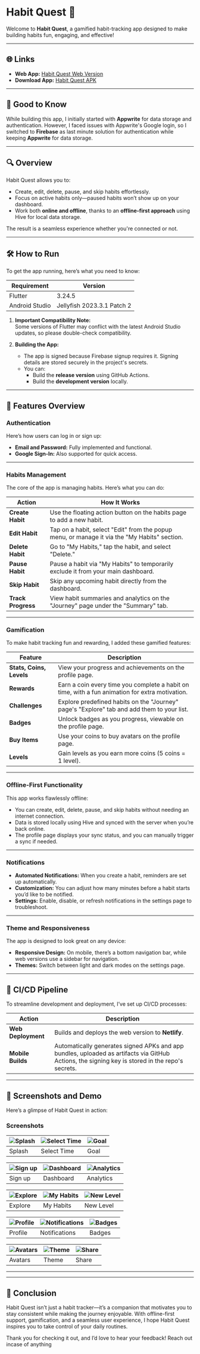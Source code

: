 # Habit Quest 🚀  

Welcome to **Habit Quest**, a gamified habit-tracking app designed to make building habits fun, engaging, and effective!  

---

## 🌐 **Links**  
- **Web App:** [Habit Quest Web Version](https://www.papps.io/)  
- **Download App:** [Habit Quest APK](https://your-app-download-link.com)  

---

## 📌 **Good to Know**

While building this app, I initially started with **Appwrite** for data storage and authentication. However, I faced issues with Appwrite's Google login, so I switched to **Firebase** as  last minute solution for authentication while keeping **Appwrite** for data storage.

---

## 🔍 **Overview**

Habit Quest allows you to:
- Create, edit, delete, pause, and skip habits effortlessly.
- Focus on active habits only—paused habits won’t show up on your dashboard.  
- Work both **online and offline**, thanks to an **offline-first approach** using Hive for local data storage.

The result is a seamless experience whether you're connected or not.

---

## 🛠️ **How to Run**

To get the app running, here’s what you need to know:

| **Requirement**               | **Version**                   |
|-------------------------------|-------------------------------|
| Flutter                       | 3.24.5                        |
| Android Studio                | Jellyfish 2023.3.1 Patch 2    |

1. **Important Compatibility Note:**  
   Some versions of Flutter may conflict with the latest Android Studio updates, so please double-check compatibility.  

2. **Building the App:**  
   - The app is signed because Firebase signup requires it. Signing details are stored securely in the project's secrets.  
   - You can:
     - Build the **release version** using GitHub Actions.  
     - Build the **development version** locally.  

---

## 🌟 **Features Overview**

### **Authentication**
Here’s how users can log in or sign up:  
- **Email and Password:** Fully implemented and functional.  
- **Google Sign-In:** Also supported for quick access.  

---

### **Habits Management**
The core of the app is managing habits. Here’s what you can do:  

| **Action**         | **How It Works**                                                                                     |
|--------------------|-----------------------------------------------------------------------------------------------------|
| **Create Habit**    | Use the floating action button on the habits page to add a new habit.                              |
| **Edit Habit**      | Tap on a habit, select "Edit" from the popup menu, or manage it via the "My Habits" section.       |
| **Delete Habit**    | Go to "My Habits," tap the habit, and select "Delete."                                             |
| **Pause Habit**     | Pause a habit via "My Habits" to temporarily exclude it from your main dashboard.                  |
| **Skip Habit**      | Skip any upcoming habit directly from the dashboard.                                               |
| **Track Progress**  | View habit summaries and analytics on the "Journey" page under the "Summary" tab.                  |

---

### **Gamification**
To make habit tracking fun and rewarding, I added these gamified features:  

| **Feature**           | **Description**                                                                                  |
|-----------------------|--------------------------------------------------------------------------------------------------|
| **Stats, Coins, Levels** | View your progress and achievements on the profile page.                                       |
| **Rewards**            | Earn a coin every time you complete a habit on time, with a fun animation for extra motivation.  |
| **Challenges**         | Explore predefined habits on the "Journey" page's "Explore" tab and add them to your list.       |
| **Badges**             | Unlock badges as you progress, viewable on the profile page.                                     |
| **Buy Items**          | Use your coins to buy avatars on the profile page.                                               |
| **Levels**             | Gain levels as you earn more coins (5 coins = 1 level).                                          |

---

### **Offline-First Functionality**
This app works flawlessly offline:  
- You can create, edit, delete, pause, and skip habits without needing an internet connection.  
- Data is stored locally using Hive and synced with the server when you’re back online.  
- The profile page displays your sync status, and you can manually trigger a sync if needed.

---

### **Notifications**
- **Automated Notifications:** When you create a habit, reminders are set up automatically.  
- **Customization:** You can adjust how many minutes before a habit starts you’d like to be notified.  
- **Settings:** Enable, disable, or refresh notifications in the settings page to troubleshoot.  

---

### **Theme and Responsiveness**
The app is designed to look great on any device:  
- **Responsive Design:** On mobile, there’s a bottom navigation bar, while web versions use a sidebar for navigation.  
- **Themes:** Switch between light and dark modes on the settings page.

---

## 🚀 **CI/CD Pipeline**

To streamline development and deployment, I’ve set up CI/CD processes:  

| **Action**          | **Description**                                                                                   |
|---------------------|--------------------------------------------------------------------------------------------------|
| **Web Deployment**   | Builds and deploys the web version to **Netlify**.                                               |
| **Mobile Builds**    | Automatically generates signed APKs and app bundles, uploaded as artifacts via GitHub Actions, the signing key is stored in the repo's secrets.   |

---

## 📸 **Screenshots and Demo**

Here’s a glimpse of Habit Quest in action:  

### **Screenshots**
| ![Splash](https://raw.githubusercontent.com/lewiseman/solutech_habit_quest/refs/heads/firebase_switch/app_resources/WhatsApp%20Image%202025-01-10%20at%206.08.05%20AM%20(2).jpeg?token=GHSAT0AAAAAAC37LLV77WIAWCKWLOE3WJEAZ4AUCPQ) | ![Select Time](https://raw.githubusercontent.com/lewiseman/solutech_habit_quest/refs/heads/firebase_switch/app_resources/WhatsApp%20Image%202025-01-10%20at%206.08.05%20AM%20(1).jpeg?token=GHSAT0AAAAAAC37LLV6DSRU3A377ENKDUCUZ4AUC2Q) | ![Goal](https://raw.githubusercontent.com/lewiseman/solutech_habit_quest/refs/heads/firebase_switch/app_resources/WhatsApp%20Image%202025-01-10%20at%206.08.05%20AM.jpeg?token=GHSAT0AAAAAAC37LLV6GUO2MPXEVAUPABWYZ4AUDHQ) |
|-----------------------------------------------|--------------------------------------------------|---------------------------------------------------|
| Splash                                      | Select Time                                     | Goal                                    |

| ![Sign up](https://raw.githubusercontent.com/lewiseman/solutech_habit_quest/refs/heads/firebase_switch/app_resources/WhatsApp%20Image%202025-01-10%20at%206.08.05%20AM%20(3).jpeg?token=GHSAT0AAAAAAC37LLV7LIK2JEML2QIDWKJGZ4AUD3Q) | ![Dashboard](https://raw.githubusercontent.com/lewiseman/solutech_habit_quest/refs/heads/firebase_switch/app_resources/WhatsApp%20Image%202025-01-10%20at%206.08.06%20AM.jpeg?token=GHSAT0AAAAAAC37LLV7YHHR35EFLXUN73TMZ4AUEKA)    | ![Analytics](https://raw.githubusercontent.com/lewiseman/solutech_habit_quest/refs/heads/firebase_switch/app_resources/WhatsApp%20Image%202025-01-10%20at%206.08.06%20AMs.jpeg?token=GHSAT0AAAAAAC37LLV6WFGRDXD5TVQVT336Z4AUIYA)       |
|-----------------------------------------------|--------------------------------------------------|---------------------------------------------------|
| Sign up                                      | Dashboard                                          | Analytics                                            |

| ![Explore](https://via.placeholder.com/150) | ![My Habits](https://via.placeholder.com/150)    | ![New Level](https://via.placeholder.com/150)       |
|-----------------------------------------------|--------------------------------------------------|---------------------------------------------------|
| Explore                                      | My Habits                                          | New Level                                            |

| ![Profile](https://via.placeholder.com/150) | ![Notifications](https://via.placeholder.com/150)    | ![Badges](https://via.placeholder.com/150)       |
|-----------------------------------------------|--------------------------------------------------|---------------------------------------------------|
| Profile                                      | Notifications                                          | Badges                                            |

| ![Avatars](https://via.placeholder.com/150) | ![Theme](https://via.placeholder.com/150) | ![Share](https://via.placeholder.com/150)        |
|------------------------------------------------|---------------------------------------------------|---------------------------------------------------|
| Avatars                                      | Theme                                     | Share                                            |

---



---

## 🎯 **Conclusion**

Habit Quest isn’t just a habit tracker—it’s a companion that motivates you to stay consistent while making the journey enjoyable. With offline-first support, gamification, and a seamless user experience, I hope Habit Quest inspires you to take control of your daily routines.  

Thank you for checking it out, and I’d love to hear your feedback!
Reach out incase of anything